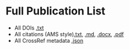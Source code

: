 # Full Publication List

* All DOIs [.txt](./xsede_doi_list.txt)
* All citations (AMS style)[.txt](), [.md](), [.docx](), [.pdf]()
* All CrossRef metadata [.json]()